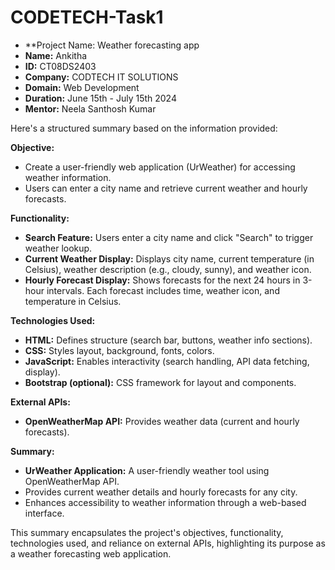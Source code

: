 # CODETECH-Task1
 

- **Project Name: Weather forecasting app
- **Name:** Ankitha
- **ID:** CT08DS2403
- **Company:** CODTECH IT SOLUTIONS
- **Domain:** Web Development
- **Duration:** June 15th - July 15th 2024
- **Mentor:** Neela Santhosh Kumar

 Here's a structured summary based on the information provided:

**Objective:**
- Create a user-friendly web application (UrWeather) for accessing weather information.
- Users can enter a city name and retrieve current weather and hourly forecasts.

**Functionality:**
- **Search Feature:** Users enter a city name and click "Search" to trigger weather lookup.
- **Current Weather Display:** Displays city name, current temperature (in Celsius), weather description (e.g., cloudy, sunny), and weather icon.
- **Hourly Forecast Display:** Shows forecasts for the next 24 hours in 3-hour intervals. Each forecast includes time, weather icon, and temperature in Celsius.

**Technologies Used:**
- **HTML:** Defines structure (search bar, buttons, weather info sections).
- **CSS:** Styles layout, background, fonts, colors.
- **JavaScript:** Enables interactivity (search handling, API data fetching, display).
- **Bootstrap (optional):** CSS framework for layout and components.

**External APIs:**
- **OpenWeatherMap API:** Provides weather data (current and hourly forecasts).

**Summary:**
- **UrWeather Application:** A user-friendly weather tool using OpenWeatherMap API.
- Provides current weather details and hourly forecasts for any city.
- Enhances accessibility to weather information through a web-based interface.

This summary encapsulates the project's objectives, functionality, technologies used, and reliance on external APIs, highlighting its purpose as a weather forecasting web application.
